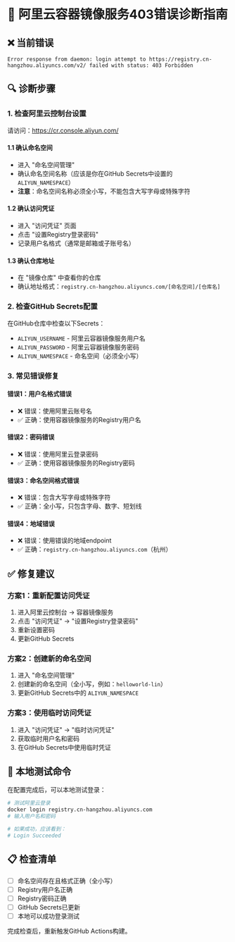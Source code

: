 # 🔧 阿里云容器镜像服务403错误诊断指南

## ❌ 当前错误
```
Error response from daemon: login attempt to https://registry.cn-hangzhou.aliyuncs.com/v2/ failed with status: 403 Forbidden
```

## 🔍 诊断步骤

### 1. 检查阿里云控制台设置

请访问：https://cr.console.aliyun.com/

#### 1.1 确认命名空间
- 进入 "命名空间管理"
- 确认命名空间名称（应该是你在GitHub Secrets中设置的 `ALIYUN_NAMESPACE`）
- **注意**：命名空间名称必须全小写，不能包含大写字母或特殊字符

#### 1.2 确认访问凭证
- 进入 "访问凭证" 页面
- 点击 "设置Registry登录密码"
- 记录用户名格式（通常是邮箱或子账号名）

#### 1.3 确认仓库地址
- 在 "镜像仓库" 中查看你的仓库
- 确认地址格式：`registry.cn-hangzhou.aliyuncs.com/[命名空间]/[仓库名]`

### 2. 检查GitHub Secrets配置

在GitHub仓库中检查以下Secrets：

- `ALIYUN_USERNAME` - 阿里云容器镜像服务用户名
- `ALIYUN_PASSWORD` - 阿里云容器镜像服务密码
- `ALIYUN_NAMESPACE` - 命名空间（必须全小写）

### 3. 常见错误修复

#### 错误1：用户名格式错误
- ❌ 错误：使用阿里云账号名
- ✅ 正确：使用容器镜像服务的Registry用户名

#### 错误2：密码错误
- ❌ 错误：使用阿里云登录密码
- ✅ 正确：使用容器镜像服务的Registry密码

#### 错误3：命名空间格式错误
- ❌ 错误：包含大写字母或特殊字符
- ✅ 正确：全小写，只包含字母、数字、短划线

#### 错误4：地域错误
- ❌ 错误：使用错误的地域endpoint
- ✅ 正确：`registry.cn-hangzhou.aliyuncs.com`（杭州）

## ✅ 修复建议

### 方案1：重新配置访问凭证
1. 进入阿里云控制台 → 容器镜像服务
2. 点击 "访问凭证" → "设置Registry登录密码"
3. 重新设置密码
4. 更新GitHub Secrets

### 方案2：创建新的命名空间
1. 进入 "命名空间管理"
2. 创建新的命名空间（全小写，例如：`helloworld-lin`）
3. 更新GitHub Secrets中的 `ALIYUN_NAMESPACE`

### 方案3：使用临时访问凭证
1. 进入 "访问凭证" → "临时访问凭证"
2. 获取临时用户名和密码
3. 在GitHub Secrets中使用临时凭证

## 🧪 本地测试命令

在配置完成后，可以本地测试登录：

```bash
# 测试阿里云登录
docker login registry.cn-hangzhou.aliyuncs.com
# 输入用户名和密码

# 如果成功，应该看到：
# Login Succeeded
```

## 📋 检查清单

- [ ] 命名空间存在且格式正确（全小写）
- [ ] Registry用户名正确
- [ ] Registry密码正确
- [ ] GitHub Secrets已更新
- [ ] 本地可以成功登录测试

完成检查后，重新触发GitHub Actions构建。
